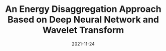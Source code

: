 ---
title: "An Energy Disaggregation Approach Based on Deep Neural Network and Wavelet Transform"
collection: publications
permalink: /publication/2021-11-24-energy
excerpt: ''
date: 2021-11-24
venue: "IEEE Transactions on Industrial Informatics"
paperurl: 'https://ieeexplore.ieee.org/document/9626561'
citation: "Santos, Eduardo G., Geymerson S. Ramos, and Andre LL Aquino. 'An energy disaggregation approach based on deep neural network and wavelet transform.' IEEE Transactions on Industrial Informatics 18.10 (2021): 6789-6797."
---